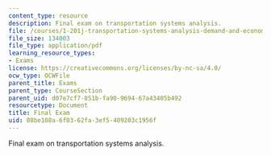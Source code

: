 ```yaml
---
content_type: resource
description: Final exam on transportation systems analysis.
file: /courses/1-201j-transportation-systems-analysis-demand-and-economics-fall-2008/08be108a6f0362fa3ef5409203c1956f_MIT1_201JF08_final.pdf
file_size: 134003
file_type: application/pdf
learning_resource_types:
- Exams
license: https://creativecommons.org/licenses/by-nc-sa/4.0/
ocw_type: OCWFile
parent_title: Exams
parent_type: CourseSection
parent_uid: d07e7cf7-851b-fa90-9694-67a43405b492
resourcetype: Document
title: Final Exam
uid: 08be108a-6f03-62fa-3ef5-409203c1956f
---
```

Final exam on transportation systems analysis.